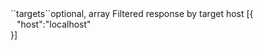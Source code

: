 <tr><td>``targets``</td><td>optional, array</td>
<td>Filtered response by target host</td>
<td> [{
  <div style="padding-left:10px;">"host":"localhost"</div>
  }]</td>
<td></td>
</tr>
